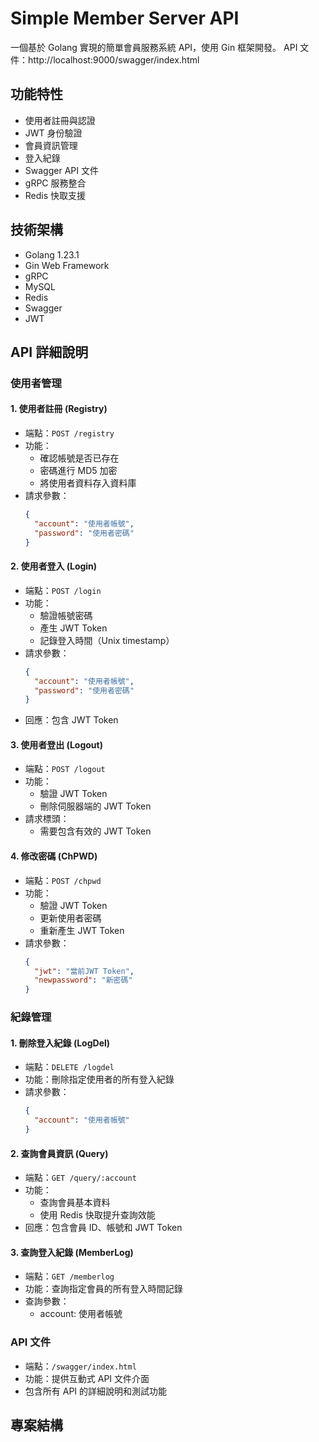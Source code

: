 # Simple Member Server API

一個基於 Golang 實現的簡單會員服務系統 API，使用 Gin 框架開發。
API 文件：http://localhost:9000/swagger/index.html

## 功能特性

- 使用者註冊與認證
- JWT 身份驗證
- 會員資訊管理
- 登入紀錄
- Swagger API 文件
- gRPC 服務整合
- Redis 快取支援

## 技術架構

- Golang 1.23.1
- Gin Web Framework
- gRPC
- MySQL
- Redis
- Swagger
- JWT

## API 詳細說明

### 使用者管理

#### 1. 使用者註冊 (Registry)
- 端點：`POST /registry`
- 功能：
  - 確認帳號是否已存在
  - 密碼進行 MD5 加密
  - 將使用者資料存入資料庫
- 請求參數：
  ```json
  {
    "account": "使用者帳號",
    "password": "使用者密碼"
  }
  ```

#### 2. 使用者登入 (Login)
- 端點：`POST /login`
- 功能：
  - 驗證帳號密碼
  - 產生 JWT Token
  - 記錄登入時間（Unix timestamp）
- 請求參數：
  ```json
  {
    "account": "使用者帳號",
    "password": "使用者密碼"
  }
  ```
- 回應：包含 JWT Token

#### 3. 使用者登出 (Logout)
- 端點：`POST /logout`
- 功能：
  - 驗證 JWT Token
  - 刪除伺服器端的 JWT Token
- 請求標頭：
  - 需要包含有效的 JWT Token

#### 4. 修改密碼 (ChPWD)
- 端點：`POST /chpwd`
- 功能：
  - 驗證 JWT Token
  - 更新使用者密碼
  - 重新產生 JWT Token
- 請求參數：
  ```json
  {
    "jwt": "當前JWT Token",
    "newpassword": "新密碼"
  }
  ```

### 紀錄管理

#### 1. 刪除登入紀錄 (LogDel)
- 端點：`DELETE /logdel`
- 功能：刪除指定使用者的所有登入紀錄
- 請求參數：
  ```json
  {
    "account": "使用者帳號"
  }
  ```

#### 2. 查詢會員資訊 (Query)
- 端點：`GET /query/:account`
- 功能：
  - 查詢會員基本資料
  - 使用 Redis 快取提升查詢效能
- 回應：包含會員 ID、帳號和 JWT Token

#### 3. 查詢登入紀錄 (MemberLog)
- 端點：`GET /memberlog`
- 功能：查詢指定會員的所有登入時間記錄
- 查詢參數：
  - account: 使用者帳號

### API 文件
- 端點：`/swagger/index.html`
- 功能：提供互動式 API 文件介面
- 包含所有 API 的詳細說明和測試功能

## 專案結構